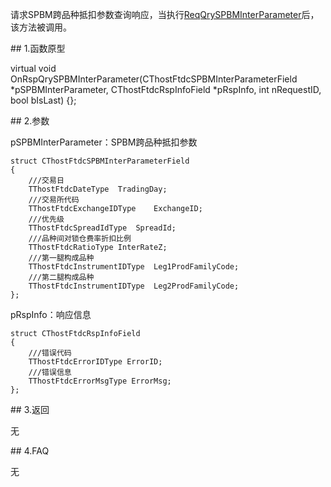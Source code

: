 <p>请求SPBM跨品种抵扣参数查询响应，当执行<a href="../../CTHOSTFTDCTRADERSPI/REQQRYSPBMINTERPARAMETER/">ReqQrySPBMInterParameter</a>后，该方法被调用。</p>
<span class="anchor" id="17afcc9a-b5d6-4e89-8e8a-14242e4fd7f1"></span>
## 1.函数原型
<p>virtual void OnRspQrySPBMInterParameter(CThostFtdcSPBMInterParameterField *pSPBMInterParameter, CThostFtdcRspInfoField *pRspInfo, int nRequestID, bool bIsLast) {};</p>
<span class="anchor" id="90ade74c-528c-4a67-9a20-d7b2ef36ca2a"></span>
## 2.参数
<p>pSPBMInterParameter：SPBM跨品种抵扣参数</p>
<pre><code>struct CThostFtdcSPBMInterParameterField
{
    ///交易日
    TThostFtdcDateType  TradingDay;
    ///交易所代码
    TThostFtdcExchangeIDType    ExchangeID;
    ///优先级
    TThostFtdcSpreadIdType  SpreadId;
    ///品种间对锁仓费率折扣比例
    TThostFtdcRatioType InterRateZ;
    ///第一腿构成品种
    TThostFtdcInstrumentIDType  Leg1ProdFamilyCode;
    ///第二腿构成品种
    TThostFtdcInstrumentIDType  Leg2ProdFamilyCode;
};
</code></pre>
<p>pRspInfo：响应信息</p>
<pre><code>struct CThostFtdcRspInfoField
{
    ///错误代码
    TThostFtdcErrorIDType ErrorID;
    ///错误信息
    TThostFtdcErrorMsgType ErrorMsg;
};
</code></pre>
<span class="anchor" id="710a7aed-0844-4e2e-ab8e-f08bb2a4307d"></span>
## 3.返回
<p>无</p>
<span class="anchor" id="90fe35d4-2006-4c2c-a783-ea0fba79add6"></span>
## 4.FAQ
<p>无</p>
